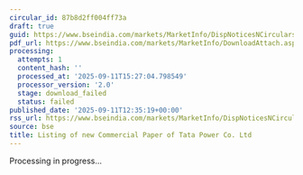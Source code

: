 ```yaml
---
circular_id: 87b8d2ff004ff73a
draft: true
guid: https://www.bseindia.com/markets/MarketInfo/DispNoticesNCirculars.aspx?Noticeid={0D0353F9-A4D9-45EE-8CDB-1411467A5880}&noticeno=20250911-58&dt=09/11/2025&icount=58&totcount=86&flag=0
pdf_url: https://www.bseindia.com/markets/MarketInfo/DownloadAttach.aspx?id=20250911-58&attachedId=
processing:
  attempts: 1
  content_hash: ''
  processed_at: '2025-09-11T15:27:04.798549'
  processor_version: '2.0'
  stage: download_failed
  status: failed
published_date: '2025-09-11T12:35:19+00:00'
rss_url: https://www.bseindia.com/markets/MarketInfo/DispNoticesNCirculars.aspx?Noticeid={0D0353F9-A4D9-45EE-8CDB-1411467A5880}&noticeno=20250911-58&dt=09/11/2025&icount=58&totcount=86&flag=0
source: bse
title: Listing of new Commercial Paper of Tata Power Co. Ltd
---
```


Processing in progress...